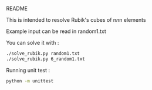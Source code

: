 README

This is intended to resolve Rubik's cubes of n*n*n elements

Example input can be read in random1.txt

You can solve it with :

~~~ bash
./solve_rubik.py random1.txt
./solve_rubik.py 6_random1.txt
~~~

Running unit test :

~~~ bash
python -m unittest
~~~
